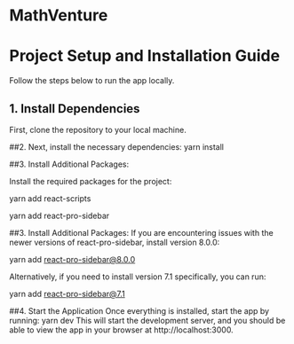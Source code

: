 # MathVenture
# Project Setup and Installation Guide

Follow the steps below to run the app locally.

## 1. Install Dependencies

First, clone the repository to your local machine.

##2. Next, install the necessary dependencies:
yarn install

##3. Install Additional Packages:

Install the required packages for the project:

yarn add react-scripts

yarn add react-pro-sidebar

##3. Install Additional Packages:
If you are encountering issues with the newer versions of react-pro-sidebar, install version 8.0.0:

yarn add react-pro-sidebar@8.0.0

Alternatively, if you need to install version 7.1 specifically, you can run:

yarn add react-pro-sidebar@7.1

##4.  Start the Application
Once everything is installed, start the app by running:
yarn dev
This will start the development server, and you should be able to view the app in your browser at http://localhost:3000.

